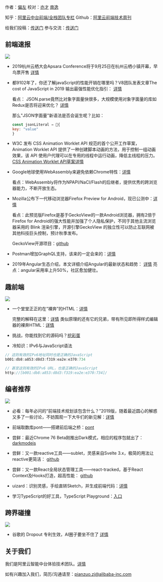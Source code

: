 作者：[偏左](https://github.com/pianzuozj) 
校对：[亦才](https://github.com/xuwenmin)  [南逸](https://github.com/ql434)

知乎：[阿里云中台前端/全栈团队专栏](https://zhuanlan.zhihu.com/aliyun)
Github：[阿里云前端技术周刊](https://github.com/aliyunfe/weekly)

给我们投稿：[传送门](https://github.com/aliyunfe/weekly/issues/new)
参与交流：[传送门](https://github.com/aliyunfe/weekly/issues/16)


## 前端速报
![](https://img.alicdn.com/tfs/TB1T43Fa4iH3KVjSZPfXXXBiVXa-2560-600.jpg)


- 2019杭州云栖大会Apsara Conference将于9月25日在杭州云栖小镇开幕，早鸟票开售 [详情](https://yunqi.aliyun.com/2019)
- 都9102年了，你还了解javaScript的性能开销在哪里吗？V8团队发表文章The cost of JavaScript in 2019 输出最强性能优化指引： [详情](https://v8.dev/blog/cost-of-javascript-2019)

	看点：
	JSON.parse竟然比对象字面量快很多，大规模使用对象字面量的库如Redux是否将迎来优化？
[详情](https://joreteg.com/blog/improving-redux-state-transfer-performance)

	那么"JSON字面量"新语法是否会诞生呢？比如：
	```javascript
  const jsonLiteral = 🐶{
    key: "value"
  }
	```

- W3C 发布 CSS Animation Worklet API 规范的首个公开工作草案，Animation Worklet API 提供了一种创建脚本动画的方法，用于控制一组动画效果，该 API 使用户代理可以在专用的线程中运行动画，降低主线程的压力。
[CSS Animation Worklet API草案详情](https://www.w3.org/TR/2019/WD-css-animation-worklet-1-20190625/)

- Google地球使用WebAssembly来避免依赖Chrome特性：[详情](https://blog.chromium.org/2019/06/webassembly-brings-google-earth-to-more.html)

	看点：WebAssembly将作为NPAPI/NaCl/Flash的后继者，提供优秀的跨浏览器能力，不断开放生态。


- Mozilla公布下一代移动浏览器Firefox Preview for Android，现已公测中：[详情](https://blog.mozilla.org/futurereleases/2019/06/27/reinventing-firefox-for-android-a-preview/)

	看点：此预览版Firefox是基于GeckoView的一款Android浏览器，拥有2倍于Firefox for Android的强大性能并加强了个人隐私保护，不同于其他主流浏览器采用的 Blink 渲染引擎，开源引擎GeckoView 的独立性可以防止互联网被其他科技巨头控制，预计秋季发布。

	GeckoView开源项目：[github](https://mozilla.github.io/geckoview/)

- Postman增加GraphQL支持，该来的一定会来的：[详情](https://blog.graphqleditor.com/graphql-postman/)

- 2019年Angular生态介绍，本文详细介绍Angular的最新状态和趋势： [详情](https://blog.bitsrc.io/the-state-of-angular-in-2019-b5fb7783a1c6)
	亮点：angular采用率上升50%，社区愈加健壮。
## 趣前端
![](https://img.alicdn.com/tfs/TB19FgGa3KG3KVjSZFLXXaMvXXa-2560-600.jpg)

- 一个堂堂正正的在“裸奔”的HTML：[详情](https://secretgeek.github.io/html_wysiwyg/index.html)

	完整的解释在这里：[详情](https://secretgeek.github.io/html_wysiwyg/html.html)
	类似原理的还有它的兄弟，带有所见即所得样式编辑器的裸奔HTML：[详情](https://secretgeek.github.io/style_edit/style.html)

- 挑战，你能找到它的源码吗？[挖彩蛋](https://samy.pl/)

- 冷知识：IPv6与JavaScript语法
```javascript
// 这则有效的IPv6地址同时也是正确的JavaScript
b001:db8:a853:d8d3:f319:ea2e:e370:734

// 甚至这则有效的IPv6 URL，也是正确的JavaScript
http://[b001:db8:a853:d8d3:f319:ea2e:e370:734]/
```


## 编者推荐
![](https://img.alicdn.com/tfs/TB11G3Ga2WG3KVjSZFPXXXaiXXa-2560-600.jpg)

- 必看：每年必问的“前端技术规划该包含什么？”2019版，随着最近圆心的解惑又多了一些讨论，不妨围观一下大牛们的新见解：[详情](https://www.zhihu.com/question/308348507)

- 前端取数库pont——搭建前后端之桥：[pont](https://github.com/alibaba/pont)

- 尝鲜：最近Chrome 76 Beta刚推出Dark模式，相应的程序包就出了：[darkmodejs](https://github.com/Assortment/darkmodejs)

- 尝鲜：又一款reactive工具——sublet，灵感来自Svelte 3.x，极简的用法让reactive更简洁： [github](https://github.com/lukeed/sublet)

- 尝鲜：又一款React全局状态管理工具——react-tracked，基于React Context及Hooks打造，超高性能： [github](https://github.com/dai-shi/react-tracked)

- uizard：识别灵感，手绘直转Sketch，并生成前端代码：[详情](https://uizard.io/) 

- 学习TypeScript的好工具，TypeScript Playground：[入口](https://www.typescriptlang.org/play/index.html#example/using-inheritance)

## 跨界碰撞
![](https://img.alicdn.com/tfs/TB11FUIa81D3KVjSZFyXXbuFpXa-2560-600.jpg)

- 谷歌的 Dropout 专利生效，AI圈子要坐不住了 [详情](https://tech.sina.com.cn/csj/2019-06-27/doc-ihytcerk9689267.shtml)

## 关于我们

我们是阿里云智能中台体验技术团队。[详情](https://github.com/aliyunfe/weekly/blob/master/about.md)

如有兴趣加入我们，简历/沟通请至：[pianzuo.zj@alibaba-inc.com](pianzuo.zj@alibaba-inc.com)
